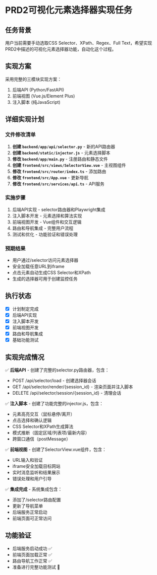 # PRD2可视化元素选择器实现任务

## 任务背景
用户当前需要手动选取CSS Selector、XPath、Regex、Full Text，希望实现PRD2中描述的可视化元素选择器功能，自动化这个过程。

## 实现方案
采用完整的三模块实现方案：
1. 后端API (Python/FastAPI)
2. 前端视图 (Vue.js/Element Plus)  
3. 注入脚本 (纯JavaScript)

## 详细实现计划

### 文件修改清单
1. **创建 `backend/app/api/selector.py`** - 新的API路由器
2. **创建 `backend/static/injector.js`** - 元素选择脚本
3. **修改 `backend/app/main.py`** - 注册路由和静态文件
4. **创建 `frontend/src/views/SelectorView.vue`** - 主视图组件
5. **修改 `frontend/src/router/index.ts`** - 添加路由
6. **修改 `frontend/src/App.vue`** - 更新导航
7. **修改 `frontend/src/services/api.ts`** - API服务

### 实施步骤
1. 后端API实现 - selector路由器和Playwright集成
2. 注入脚本开发 - 元素选择和算法实现
3. 前端视图开发 - Vue组件和交互逻辑
4. 路由和导航集成 - 完整用户流程
5. 测试和优化 - 功能验证和错误处理

### 预期结果
- 用户通过/selector访问元素选择器
- 安全加载任意URL到iframe
- 点击元素自动生成CSS Selector和XPath
- 生成的选择器可用于创建监控任务

## 执行状态
- [x] 计划制定完成
- [x] 后端API实现
- [x] 注入脚本开发
- [x] 前端视图开发
- [x] 路由和导航集成
- [x] 基础功能测试

## 实现完成情况
✅ **后端API** - 创建了完整的selector.py路由器，包含：
- POST /api/selector/load - 创建选择器会话
- GET /api/selector/render/{session_id} - 渲染页面并注入脚本
- DELETE /api/selector/session/{session_id} - 清理会话

✅ **注入脚本** - 创建了功能完整的injector.js，包含：
- 元素高亮交互（鼠标悬停/离开）
- 点击选择和确认逻辑
- CSS Selector和XPath生成算法
- 模式推断（固定区域/列表项/最新内容）
- 跨窗口通信（postMessage）

✅ **前端视图** - 创建了SelectorView.vue组件，包含：
- URL输入和验证
- iframe安全加载目标网站
- 实时消息监听和结果展示
- 错误处理和用户引导

✅ **集成完成** - 系统集成包含：
- 添加了/selector路由配置
- 更新了导航菜单
- 后端服务正常启动
- 前端页面可正常访问

## 功能验证
- 后端服务启动成功 ✅
- 前端页面加载正常 ✅
- 路由导航工作正常 ✅
- 准备进行完整功能测试 🔄
